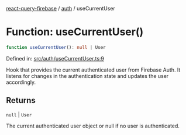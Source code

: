 [react-query-firebase](../../modules.md) / [auth](../index.md) / useCurrentUser

# Function: useCurrentUser()

```ts
function useCurrentUser(): null | User
```

Defined in: [src/auth/useCurrentUser.ts:9](https://github.com/vpishuk/react-query-firebase/blob/1065ddd51f4c3a46c2f6510c1cc51259a3705cc2/src/auth/useCurrentUser.ts#L9)

Hook that provides the current authenticated user from Firebase Auth.
It listens for changes in the authentication state and updates the user accordingly.

## Returns

`null` \| `User`

The current authenticated user object or null if no user is authenticated.
